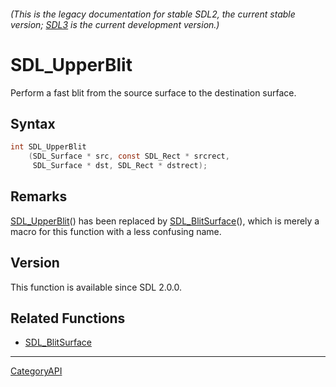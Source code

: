 ###### (This is the legacy documentation for stable SDL2, the current stable version; [SDL3](https://wiki.libsdl.org/SDL3/) is the current development version.)
# SDL_UpperBlit

Perform a fast blit from the source surface to the destination surface.

## Syntax

```c
int SDL_UpperBlit
    (SDL_Surface * src, const SDL_Rect * srcrect,
     SDL_Surface * dst, SDL_Rect * dstrect);

```

## Remarks

[SDL_UpperBlit](SDL_UpperBlit.md)() has been replaced by
[SDL_BlitSurface](SDL_BlitSurface.md)(), which is merely a macro for this
function with a less confusing name.

## Version

This function is available since SDL 2.0.0.

## Related Functions

* [SDL_BlitSurface](SDL_BlitSurface.md)

----
[CategoryAPI](CategoryAPI.md)
